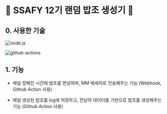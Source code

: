 # 🍚 SSAFY 12기 랜덤 밥조 생성기 🍚

## 0. 사용한 기술

![node.js](https://img.shields.io/badge/Node.js-43853D?style=for-the-badge&logo=node.js&logoColor=white)

![github-actions](https://img.shields.io/badge/GitHub_Actions-2088FF?style=for-the-badge&logo=github-actions&logoColor=white)

## 1. 기능

- 매일 정해진 시간에 밥조를 편성하여, MM 메세지로 전송해주는 기능
  (Webhook, Github Action 사용)

- 매일 생성된 밥조를 log에 저장하고, 전날의 데이터를 기반으로 밥조를 생성해주는 기능
  (Github Action 사용)

